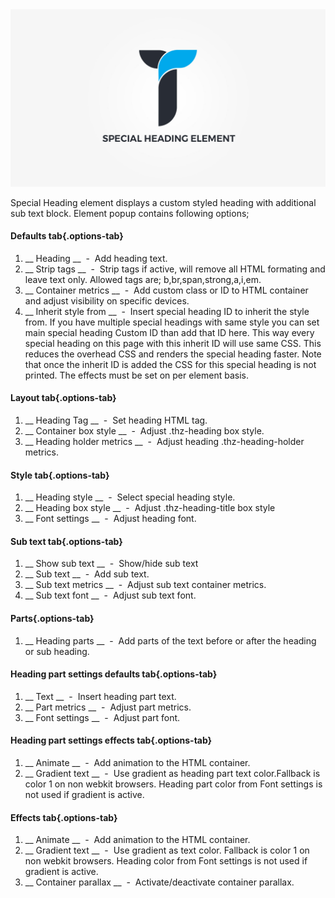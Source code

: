 <div class="thz-doc-image max">
<a class="thz-lightbox mfp-iframe" href="https://www.youtube.com/watch?v=2e6Ud7yBwvA" data-mfp-title="Creatus WordPress Theme Special Heading Element" data-modal-size="large">
	<img src="../../docs-media/splash-special-heading-element.jpg" alt="Creatus WordPress Theme Special Heading Element" />
</a>
</div>

Special Heading element displays a custom styled heading with additional sub text block. Element popup contains following options;

#### Defaults tab{.options-tab}
1. __ Heading __ &nbsp;-&nbsp; Add heading text.
1. __ Strip tags __ &nbsp;-&nbsp; Strip tags if active, will remove all HTML formating and leave text only. Allowed tags are; b,br,span,strong,a,i,em.
1. __ Container metrics __  &nbsp;-&nbsp; Add custom class or ID to HTML container and adjust visibility on specific devices.
1. __ Inherit style from __ &nbsp;-&nbsp; Insert special heading ID to inherit the style from. If you have multiple special headings with same style you can set main special heading Custom ID than add that ID here. This way every special heading on this page with this inherit ID will use same CSS. This reduces the overhead CSS and renders the special heading faster. Note that once the inherit ID is added the CSS for this special heading is not printed. The effects must be set on per element basis.

#### Layout tab{.options-tab}
1. __ Heading Tag __ &nbsp;-&nbsp; Set heading HTML tag.
1. __ Container box style __ &nbsp;-&nbsp; Adjust .thz-heading box style.
1. __ Heading holder metrics __ &nbsp;-&nbsp; Adjust heading .thz-heading-holder metrics.

#### Style tab{.options-tab}
1. __ Heading style __ &nbsp;-&nbsp; Select special heading style.
1. __ Heading box style __ &nbsp;-&nbsp; Adjust .thz-heading-title box style
1. __ Font settings __ &nbsp;-&nbsp; Adjust heading font.

#### Sub text tab{.options-tab}
1. __ Show sub text __ &nbsp;-&nbsp; Show/hide sub text
1. __ Sub text __ &nbsp;-&nbsp; Add sub text.
1. __ Sub text metrics __ &nbsp;-&nbsp; Adjust sub text container metrics.
1. __ Sub text font __ &nbsp;-&nbsp; Adjust sub text font.

#### Parts{.options-tab}
1. __ Heading parts __ &nbsp;-&nbsp; Add parts of the text before or after the heading or sub heading.

#### Heading part settings defaults tab{.options-tab}
1. __ Text __ &nbsp;-&nbsp; Insert heading part text.
1. __ Part metrics __ &nbsp;-&nbsp; Adjust part metrics.
1. __ Font settings __ &nbsp;-&nbsp; Adjust part font.

#### Heading part settings effects tab{.options-tab}
1. __ Animate __ &nbsp;-&nbsp; Add animation to the HTML container.
1. __ Gradient text __ &nbsp;-&nbsp; Use gradient as heading part text color.Fallback is color 1 on non webkit browsers. Heading part color from Font settings is not used if gradient is active.


#### Effects tab{.options-tab}
1. __ Animate __ &nbsp;-&nbsp; Add animation to the HTML container.
1. __ Gradient text __ &nbsp;-&nbsp; Use gradient as text color. Fallback is color 1 on non webkit browsers. Heading color from Font settings is not used if gradient is active.
1. __ Container parallax __  &nbsp;-&nbsp; Activate/deactivate container parallax.